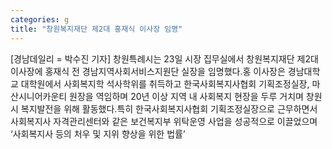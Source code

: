 ```yaml
---
categories: g
title: "창원복지재단 제2대 홍재식 이사장 임명"
---
```

[경남데일리 = 박수진 기자] 창원특례시는 23일 시장 집무실에서 창원복지재단 제2대 이사장에 홍재식 전 경남지역사회서비스지원단 실장을 임명했다.홍 이사장은 경남대학교 대학원에서 사회복지학 석사학위를 취득하고 한국사회복지사협회 기획조정실장, 마산시니어카운티 원장을 역임하며 20년 이상 지역 내 사회복지 현장을 두루 거치며 창원시 복지발전을 위해 활동했다.특히 한국사회복지사협회 기획조정실장으로 근무하면서 사회복지사 자격관리센터와 같은 보건복지부 위탁운영 사업을 성공적으로 이끌었으며 ‘사회복지사 등의 처우 및 지위 향상을 위한 법률’